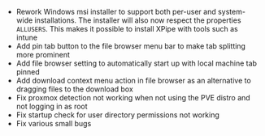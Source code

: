 - Rework Windows msi installer to support both per-user and system-wide installations. The installer will also now respect the properties `ALLUSERS`. This makes it possible to install XPipe with tools such as intune
- Add pin tab button to the file browser menu bar to make tab splitting more prominent
- Add file browser setting to automatically start up with local machine tab pinned
- Add download context menu action in file browser as an alternative to dragging files to the download box
- Fix proxmox detection not working when not using the PVE distro and not logging in as root
- Fix startup check for user directory permissions not working
- Fix various small bugs
